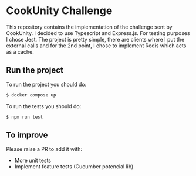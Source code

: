 # CookUnity Challenge

This repository contains the implementation of the challenge sent by CookUnity. I decided to use Typescript and Express.js. For testing purposes I chose Jest.
The project is pretty simple, there are clients where I put the external calls and for the 2nd point, I chose to implement Redis which acts as a cache.


## Run the project

To run the project you should do:

``` bash
$ docker compose up
```

To run the tests you should do:

``` bash
$ npm run test
```


## To improve
Please raise a PR to add it with:
- More unit tests
- Implement feature tests (Cucumber potencial lib)
